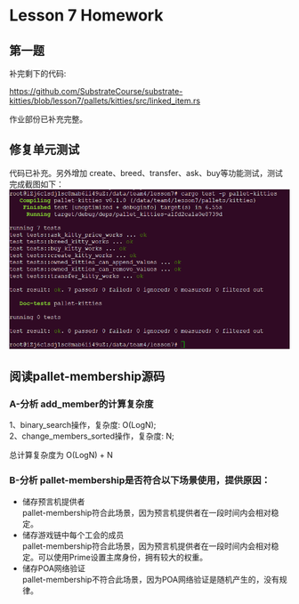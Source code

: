 # Lesson 7 Homework

## 第一题

补完剩下的代码:  

https://github.com/SubstrateCourse/substrate-kitties/blob/lesson7/pallets/kitties/src/linked_item.rs  

作业部份已补充完整。

## 修复单元测试

代码已补充。另外增加 create、breed、transfer、ask、buy等功能测试，测试完成截图如下：  
![lesson-7](./cargo_test.png)

## 阅读pallet-membership源码

### A-分析 add_member的计算复杂度  

1、binary_search操作，复杂度: O(LogN);   
2、change_members_sorted操作，复杂度: N;  

总计算复杂度为 O(LogN) + N

### B-分析 pallet-membership是否符合以下场景使用，提供原因：

* 储存预言机提供者  
    pallet-membership符合此场景，因为预言机提供者在一段时间内会相对稳定。
* 储存游戏链中每个工会的成员  
    pallet-membership符合此场景，因为预言机提供者在一段时间内会相对稳定。可以使用Prime设置主席身份，拥有较大的权重。
* 储存POA网络验证  
    pallet-membership不符合此场景，因为POA网络验证是随机产生的，没有规律。

